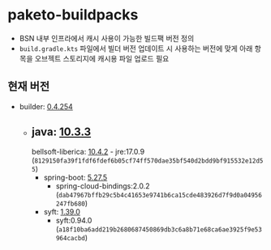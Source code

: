 # paketo-buildpacks
- BSN 내부 인프라에서 캐시 사용이 가능한 빌드팩 버전 정의
- `build.gradle.kts` 파일에서 빌더 버전 업데이트 시 사용하는 버전에 맞게 아래 항목을 오브젝트 스토리지에 캐시용 파일 업로드 필요

## 현재 버전

- builder: [0.4.254](https://github.com/paketo-buildpacks/builder-jammy-base/blob/v0.4.254/builder.toml)
    - java: [10.3.3](https://github.com/paketo-buildpacks/java/blob/v10.3.3/buildpack.toml)
        -
        bellsoft-liberica: [10.4.2](https://github.com/paketo-buildpacks/bellsoft-liberica/blob/v10.4.2/buildpack.toml)
            - jre:17.0.9 (`8129150fa39f1fdf6fdef6b05cf74ff570dae35bf540d2bdd9bf915532e12d55`)
        - spring-boot: [5.27.5](https://github.com/paketo-buildpacks/spring-boot/blob/v5.27.5/buildpack.toml)
            - spring-cloud-bindings:2.0.2 (`dab47967bffb29c5b4c41653e9741b6ca15cde483926d7f9d0a04956247fb680`)
        - syft: [1.39.0](https://github.com/paketo-buildpacks/syft/blob/v1.39.0/buildpack.toml)
            - syft:0.94.0 (`a18f10ba6add219b2680687450869db3c6a8b71e68ca6ae3925f9e53964cacbd`)
